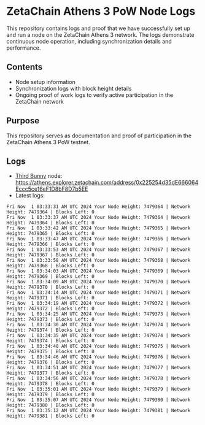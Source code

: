 # ZetaChain Athens 3 PoW Node Logs
This repository contains logs and proof that we have successfully set up and run a node on the ZetaChain Athens 3 network. The logs demonstrate continuous node operation, including synchronization details and performance.

## Contents
- Node setup information
- Synchronization logs with block height details
- Ongoing proof of work logs to verify active participation in the ZetaChain network

## Purpose
This repository serves as documentation and proof of participation in the ZetaChain Athens 3 PoW testnet.

## Logs

- [Third Bunny](https://thirdbunny.xyz/) node: https://athens.explorer.zetachain.com/address/0x225254d35dE666064Eccc5ce16eF1D8bF8D7b5EE
- Latest logs:
```
Fri Nov  1 03:33:31 AM UTC 2024 Your Node Height: 7479364 | Network Height: 7479364 | Blocks Left: 0
Fri Nov  1 03:33:37 AM UTC 2024 Your Node Height: 7479364 | Network Height: 7479364 | Blocks Left: 0
Fri Nov  1 03:33:42 AM UTC 2024 Your Node Height: 7479365 | Network Height: 7479365 | Blocks Left: 0
Fri Nov  1 03:33:47 AM UTC 2024 Your Node Height: 7479366 | Network Height: 7479366 | Blocks Left: 0
Fri Nov  1 03:33:53 AM UTC 2024 Your Node Height: 7479367 | Network Height: 7479367 | Blocks Left: 0
Fri Nov  1 03:33:58 AM UTC 2024 Your Node Height: 7479368 | Network Height: 7479368 | Blocks Left: 0
Fri Nov  1 03:34:03 AM UTC 2024 Your Node Height: 7479369 | Network Height: 7479369 | Blocks Left: 0
Fri Nov  1 03:34:09 AM UTC 2024 Your Node Height: 7479370 | Network Height: 7479370 | Blocks Left: 0
Fri Nov  1 03:34:14 AM UTC 2024 Your Node Height: 7479371 | Network Height: 7479371 | Blocks Left: 0
Fri Nov  1 03:34:19 AM UTC 2024 Your Node Height: 7479372 | Network Height: 7479372 | Blocks Left: 0
Fri Nov  1 03:34:25 AM UTC 2024 Your Node Height: 7479373 | Network Height: 7479373 | Blocks Left: 0
Fri Nov  1 03:34:30 AM UTC 2024 Your Node Height: 7479374 | Network Height: 7479374 | Blocks Left: 0
Fri Nov  1 03:34:35 AM UTC 2024 Your Node Height: 7479374 | Network Height: 7479374 | Blocks Left: 0
Fri Nov  1 03:34:40 AM UTC 2024 Your Node Height: 7479375 | Network Height: 7479375 | Blocks Left: 0
Fri Nov  1 03:34:46 AM UTC 2024 Your Node Height: 7479376 | Network Height: 7479376 | Blocks Left: 0
Fri Nov  1 03:34:51 AM UTC 2024 Your Node Height: 7479377 | Network Height: 7479377 | Blocks Left: 0
Fri Nov  1 03:34:56 AM UTC 2024 Your Node Height: 7479378 | Network Height: 7479378 | Blocks Left: 0
Fri Nov  1 03:35:01 AM UTC 2024 Your Node Height: 7479379 | Network Height: 7479379 | Blocks Left: 0
Fri Nov  1 03:35:07 AM UTC 2024 Your Node Height: 7479380 | Network Height: 7479380 | Blocks Left: 0
Fri Nov  1 03:35:12 AM UTC 2024 Your Node Height: 7479381 | Network Height: 7479381 | Blocks Left: 0
```
